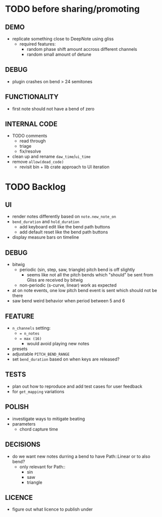 # TODO before sharing/promoting

## DEMO
* replicate something close to DeepNote using gliss
  * required features:
    * random phase shift amount accross different channels
    * random small amount of detune

## DEBUG
* plugin crashes on bend > 24 semitones

## FUNCTIONALITY
* first note should not have a bend of zero

## INTERNAL CODE
* TODO comments
  * read through
  * triage
  * fix/resolve
* clean up and rename `daw_time`/`ui_time`
* remove `allow(dead_code)`
  * revisit bin + lib crate approach to UI iteration

# TODO Backlog

## UI
* render notes differently based on `note.new_note_on`
* `bend_duration` and `hold_duration`
  * add keyboard edit like the bend path buttons
  * add default reset like the bend path buttons 
* display measure bars on timeline

## DEBUG
* bitwig
  * periodic (sin, step, saw, triangle) pitch bend is off slightly
    * seems like not all the pitch bends which "should" be sent from Gliss are received by bitwig
  * non-periodic (s-curve, linear) work as expected
* at on note events, one low pitch bend event is sent which should not be there
* saw bend weird behavior when period between 5 and 6

## FEATURE
* `n_channels` setting:
  * `= n_notes`
  * `= max (16)`
    * would avoid playing new notes
* presets
* adjustable `PITCH_BEND_RANGE`
* set `bend_duration` based on when keys are released?

## TESTS
* plan out how to reproduce and add test cases for user feedback
* for `get_mapping` variations

## POLISH
* investigate ways to mitigate beating
* parameters
  * chord capture time

## DECISIONS
* do we want new notes durring a bend to have Path::Linear or to also bend?
  * only relevant for Path::
    * sin
    * saw
    * triangle

## LICENCE
* figure out what licence to publish under
